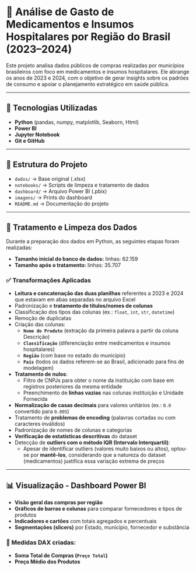 # 💊 Análise de Gasto de Medicamentos e Insumos Hospitalares por Região do Brasil (2023–2024)

Este projeto analisa dados públicos de compras realizadas por municípios brasileiros com foco em medicamentos e insumos hospitalares. Ele abrange os anos de 2023 e 2024, com o objetivo de gerar insights sobre os padrões de consumo e apoiar o planejamento estratégico em saúde pública.

---

## 🔧 Tecnologias Utilizadas

- **Python** (pandas, numpy, matplotlib, Seaborn, Html)
- **Power BI**
- **Jupyter Notebook**
- **Git e GitHub**

---

## 📁 Estrutura do Projeto

- `dados/` → Base original (.xlsx)
- `notebooks/` → Scripts de limpeza e tratamento de dados
- `dashboard/` → Arquivo Power BI (.pbix)
- `imagens/` → Prints do dashboard
- `README.md` → Documentação do projeto

---

## 🧼 Tratamento e Limpeza dos Dados

Durante a preparação dos dados em Python, as seguintes etapas foram realizadas:

-  **Tamanho inicial do banco de dados:** linhas: 62.159 
-  **Tamanho após o tratamento:** linhas: 35.707

### ✅ Transformações Aplicadas

- **Leitura e concatenação das duas planilhas** referentes a 2023 e 2024 que estavam em abas separadas no arquivo Excel
- Padronização e **tratamento de títulos/nomes de colunas**
- Classificação dos tipos das colunas (ex.: `float`, `int`, `str`, `datetime`)
- Remoção de duplicatas
- Criação das colunas:
  - **`Nome do Produto`** (extração da primeira palavra a partir da coluna Descrição)
  - **`Classificação`** (diferenciação entre medicamentos e insumos hospitalares)
  - **`Região`** (com base no estado do município)
  - **`País`** (todos os dados referem-se ao Brasil, adicionado para fins de modelagem)
- **Tratamento de nulos**:
  - Filtro de CNPJs para obter o nome da instituição com base em registros posteriores da mesma entidade
  - Preenchimento de **linhas vazias** nas colunas instituição e Unidade Fornecida
- **Normalização de casas decimais** para valores unitários (ex.: `0.0` convertido para `0.005`)
- Tratamento de **problemas de encoding** (palavras cortadas ou com caracteres inválidos)
- Padronização de nomes de colunas e categorias
- **Verificação de estatísticas descritivas** do dataset
- Detecção de **outliers com o método IQR (Intervalo Interquartil)**:
  - Apesar de identificar outliers (valores muito baixos ou altos), optou-se por **mantê-los**, considerando que a natureza do dataset (medicamentos) justifica essa variação extrema de preços

---

## 📊 Visualização - Dashboard Power BI
- **Visão geral das compras por região**
- **Gráficos de barras e colunas** para comparar fornecedores e tipos de produtos
- **Indicadores e cartões** com totais agregados e percentuais
- **Segmentações (slicers)** por Estado, município, fornecedor e substância

### 🧮 Medidas DAX criadas:

- **Soma Total de Compras (`Preço Total`)**
- **Preço Médio dos Produtos**  



